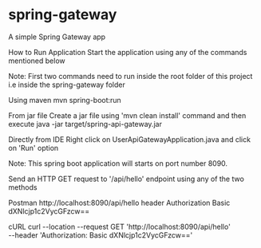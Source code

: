 # spring-gateway
A simple Spring Gateway app

How to Run Application
Start the application using any of the commands mentioned below

Note: First two commands need to run inside the root folder of this project i.e inside the spring-gateway folder

Using maven
mvn spring-boot:run

From jar file Create a jar file using 'mvn clean install' command and then execute
java -jar target/spring-api-gateway.jar

Directly from IDE
Right click on UserApiGatewayApplication.java and click on 'Run' option


Note: This spring boot application will starts on port number 8090.

Send an HTTP GET request to '/api/hello' endpoint using any of the two methods

Postman
http://localhost:8090/api/hello
header Authorization Basic dXNlcjp1c2VycGFzcw==

cURL
curl --location --request GET 'http://localhost:8090/api/hello' \
--header 'Authorization: Basic dXNlcjp1c2VycGFzcw=='
